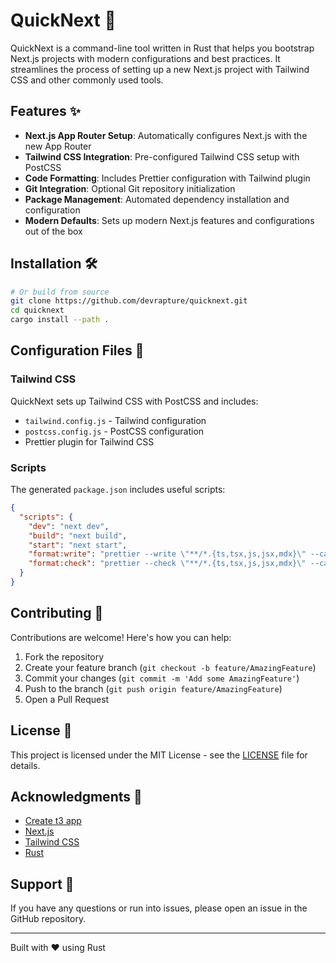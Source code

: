 # QuickNext 🚀

QuickNext is a command-line tool written in Rust that helps you bootstrap Next.js projects with modern configurations and best practices. It streamlines the process of setting up a new Next.js project with Tailwind CSS and other commonly used tools.

## Features ✨

- **Next.js App Router Setup**: Automatically configures Next.js with the new App Router
- **Tailwind CSS Integration**: Pre-configured Tailwind CSS setup with PostCSS
- **Code Formatting**: Includes Prettier configuration with Tailwind plugin
- **Git Integration**: Optional Git repository initialization
- **Package Management**: Automated dependency installation and configuration
- **Modern Defaults**: Sets up modern Next.js features and configurations out of the box

## Installation 🛠️

```bash
# Or build from source
git clone https://github.com/devrapture/quicknext.git
cd quicknext
cargo install --path .
```


## Configuration Files 🔧

### Tailwind CSS
QuickNext sets up Tailwind CSS with PostCSS and includes:
- `tailwind.config.js` - Tailwind configuration
- `postcss.config.js` - PostCSS configuration
- Prettier plugin for Tailwind CSS

### Scripts

The generated `package.json` includes useful scripts:

```json
{
  "scripts": {
    "dev": "next dev",
    "build": "next build",
    "start": "next start",
    "format:write": "prettier --write \"**/*.{ts,tsx,js,jsx,mdx}\" --cache",
    "format:check": "prettier --check \"**/*.{ts,tsx,js,jsx,mdx}\" --cache"
  }
}
```

## Contributing 🤝

Contributions are welcome! Here's how you can help:

1. Fork the repository
2. Create your feature branch (`git checkout -b feature/AmazingFeature`)
3. Commit your changes (`git commit -m 'Add some AmazingFeature'`)
4. Push to the branch (`git push origin feature/AmazingFeature`)
5. Open a Pull Request

## License 📝

This project is licensed under the MIT License - see the [LICENSE](LICENSE) file for details.

## Acknowledgments 🙏

- [Create t3 app](https://create.t3.gg/)
- [Next.js](https://nextjs.org/)
- [Tailwind CSS](https://tailwindcss.com/)
- [Rust](https://www.rust-lang.org/)

## Support 💬

If you have any questions or run into issues, please open an issue in the GitHub repository.

---

Built with ❤️ using Rust 